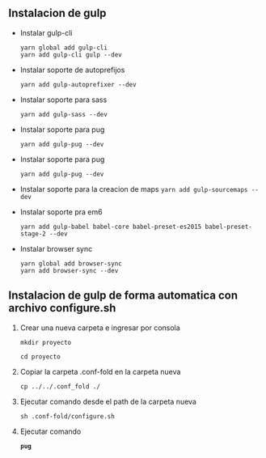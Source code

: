 
## Instalacion de gulp
* Instalar gulp-cli
    ````
    yarn global add gulp-cli
    yarn add gulp-cli gulp --dev
    ````
* Instalar soporte de autoprefijos

  `yarn add gulp-autoprefixer --dev`

* Instalar soporte para sass

  `yarn add gulp-sass --dev`

* Instalar soporte para pug

  `yarn add gulp-pug --dev`

* Instalar soporte para pug

  `yarn add gulp-pug --dev`

* Instalar soporte para la creacion de maps
  `yarn add gulp-sourcemaps --dev`

* Instalar soporte pra em6

  `yarn add gulp-babel babel-core babel-preset-es2015 babel-preset-stage-2 --dev`

* Instalar browser sync
    ```
    yarn global add browser-sync
    yarn add browser-sync --dev
    ```
## Instalacion de gulp de forma automatica con archivo configure.sh
1. Crear una nueva carpeta e ingresar por consola 
   
   `mkdir proyecto`
   
   `cd proyecto`

2. Copiar la carpeta .conf-fold en la carpeta nueva

    `cp ../../.conf_fold ./`

3. Ejecutar comando desde el path de la carpeta nueva

   `sh .conf-fold/configure.sh`
4. Ejecutar comando
  
   **`pug`**



